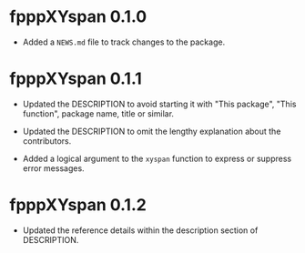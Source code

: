 # fpppXYspan 0.1.0

* Added a `NEWS.md` file to track changes to the package.

# fpppXYspan 0.1.1

* Updated the DESCRIPTION to avoid starting it with "This package", "This 
function", package name, title or similar.

* Updated the DESCRIPTION to omit the lengthy explanation about the contributors.

* Added a logical argument to the `xyspan` function to express or suppress error messages.

# fpppXYspan 0.1.2

* Updated the reference details within the description section of DESCRIPTION.

